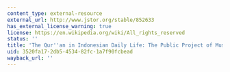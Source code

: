 ```yaml
---
content_type: external-resource
external_url: http://www.jstor.org/stable/852633
has_external_license_warning: true
license: https://en.wikipedia.org/wiki/All_rights_reserved
status: ''
title: 'The Qur''an in Indonesian Daily Life: The Public Project of Musical Oratory'
uid: 3520fa17-2db5-4534-82fc-1a7f90fcbead
wayback_url: ''
---
```

